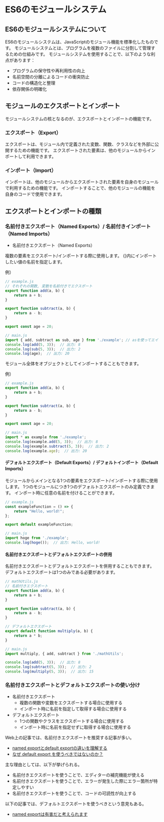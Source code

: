 # ES6のモジュールシステム

## ES6のモジュールシステムについて

ES6のモジュールシステムは、JavaScriptのモジュール機能を標準化したものです。
モジュールシステムとは、プログラムを複数のファイルに分割して管理するための仕組みです。
モジュールシステムを使用することで、以下のような利点があります：

- プログラムの保守性や再利用性の向上
- 名前空間の分離によるコードの衝突防止
- コードの構造化と整理
- 依存関係の明確化

## モジュールのエクスポートとインポート

モジュールシステムの核となるのが、エクスポートとインポートの機能です。

### エクスポート（Export）

エクスポートは、モジュール内で定義された変数、関数、クラスなどを外部に公開するための機能です。
エクスポートされた要素は、他のモジュールからインポートして利用できます。

### インポート（Import）

インポートは、他のモジュールからエクスポートされた要素を自身のモジュールで利用するための機能です。
インポートすることで、他のモジュールの機能を自身のコードで使用できます。

## エクスポートとインポートの種類

### 名前付きエクスポート（Named Exports）/ 名前付きインポート（Named Imports）

- 名前付きエクスポート（Named Exports）

複数の要素をエクスポート/インポートする際に使用します。
{}内にインポートしたい値の名前を指定します。

例）

```javascript
// example.js
// それぞれの関数, 変数を名前付きでエクスポート
export function add(a, b) {
    return a + b;
}

export function subtract(a, b) {
    return a - b;
}

export const age = 20;

// main.js
import { add, subtract as sub, age } from './example'; // asを使ってエイリアスをつけることもできる
console.log(add(5, 3));  // 出力: 8
console.log(sub(5, 3));  // 出力: 2
console.log(age);  // 出力: 20
```

モジュール全体をオブジェクトとしてインポートすることもできます。

例）

```javascript
// example.js
export function add(a, b) {
    return a + b;
}

export function subtract(a, b) {
    return a - b;
}

export const age = 20;

// main.js
import * as example from './example';
console.log(example.add(5, 3));  // 出力: 8
console.log(example.subtract(5, 3));  // 出力: 2
console.log(example.age);  // 出力: 20
```

#### デフォルトエクスポート（Default Exports）/ デフォルトインポート（Default Imports）

モジュールからメインとなる1つの要素をエクスポート/インポートする際に使用します。
1つのモジュールにつき1つのデフォルトエクスポートのみ定義できます。
インポート時に任意の名前を付けることができます。

```javascript
// example.js
const exampleFunction = () => {
    return "Hello, world!";
};

export default exampleFunction;

// main.js
import hoge from './example';
console.log(hoge());  // 出力: Hello, world!
```

#### 名前付きエクスポートとデフォルトエクスポートの併用

名前付きエクスポートとデフォルトエクスポートを併用することもできます。
デフォルトエクスポートは1つのみである必要があります。

```javascript
// mathUtils.js
// 名前付きエクスポート
export function add(a, b) {
    return a + b;
}

export function subtract(a, b) {
    return a - b;
}

// デフォルトエクスポート
export default function multiply(a, b) {
    return a * b;
}

// main.js
import multiply, { add, subtract } from './mathUtils';

console.log(add(5, 3));  // 出力: 8
console.log(subtract(5, 3));  // 出力: 2
console.log(multiply(5, 3));  // 出力: 15
```

### 名前付きエクスポートとデフォルトエクスポートの使い分け

- 名前付きエクスポート
  - 複数の関数や変数をエクスポートする場合に使用する
  - インポート時に名前を指定して取得する場合に使用する
- デフォルトエクスポート
  - 1つの関数やクラスをエクスポートする場合に使用する
  - インポート時に名前を指定せずに取得する場合に使用する

Web上の記事では、名前付きエクスポートを推奨する記事が多い。

- [named exportとdefault exportの違いを理解する](https://zenn.dev/yuji6523/articles/373a675275abc4)
- [なぜ default export を使うべきではないのか？](https://engineering.linecorp.com/ja/blog/you-dont-need-default-export)

主な理由としては、以下が挙げられる。

- 名前付きエクスポートを使うことで、エディターの補完機能が使える
- 名前付きエクスポートを使うことで、エラーが発生した際にエラー箇所が特定しやすい
- 名前付きエクスポートを使うことで、コードの可読性が向上する

以下の記事では、デフォルトエクスポートを使うべきという意見もある。

- [named exportは有害だと考えられます](https://zenn.dev/yuhr/articles/668dba202726bf)
